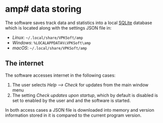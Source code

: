 # amp# data storing
The software saves track data and statistics into a local [SQLite](https://sqlite.org/index.html) database which is located along with the settings JSON file in:

* *Linux*: `~/.local/share/VPKSoft/amp`
* *Windows*: `%LOCALAPPDATA%\VPKSoft\amp`
* *macOS*: `~/.local/share/VPKSoft/amp`

## The internet
The software accesses internet in the following cases:

1. The user selects *Help --> Check* for updates from the main window menu
2. The setting *Check updates upon startup*, which by default is disabled is set to enabled by the user and and the software is started.

In both access cases a JSON file is downloaded into memory and version information stored in it is compared to the current program version.
